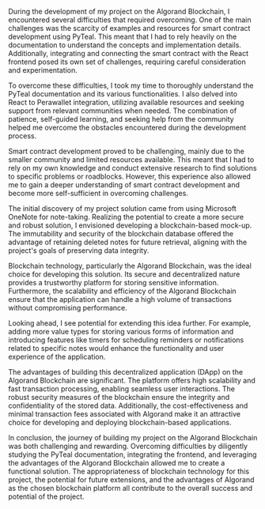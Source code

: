 During the development of my project on the Algorand Blockchain, I encountered several difficulties that required overcoming. One of the main challenges was the scarcity of examples and resources for smart contract development using PyTeal. This meant that I had to rely heavily on the documentation to understand the concepts and implementation details. Additionally, integrating and connecting the smart contract with the React frontend posed its own set of challenges, requiring careful consideration and experimentation.

To overcome these difficulties, I took my time to thoroughly understand the PyTeal documentation and its various functionalities. I also delved into React to Perawallet integration, utilizing available resources and seeking support from relevant communities when needed. The combination of patience, self-guided learning, and seeking help from the community helped me overcome the obstacles encountered during the development process.

Smart contract development proved to be challenging, mainly due to the smaller community and limited resources available. This meant that I had to rely on my own knowledge and conduct extensive research to find solutions to specific problems or roadblocks. However, this experience also allowed me to gain a deeper understanding of smart contract development and become more self-sufficient in overcoming challenges.

The initial discovery of my project solution came from using Microsoft OneNote for note-taking. Realizing the potential to create a more secure and robust solution, I envisioned developing a blockchain-based mock-up. The immutability and security of the blockchain database offered the advantage of retaining deleted notes for future retrieval, aligning with the project's goals of preserving data integrity.

Blockchain technology, particularly the Algorand Blockchain, was the ideal choice for developing this solution. Its secure and decentralized nature provides a trustworthy platform for storing sensitive information. Furthermore, the scalability and efficiency of the Algorand Blockchain ensure that the application can handle a high volume of transactions without compromising performance.

Looking ahead, I see potential for extending this idea further. For example, adding more value types for storing various forms of information and introducing features like timers for scheduling reminders or notifications related to specific notes would enhance the functionality and user experience of the application.

The advantages of building this decentralized application (DApp) on the Algorand Blockchain are significant. The platform offers high scalability and fast transaction processing, enabling seamless user interactions. The robust security measures of the blockchain ensure the integrity and confidentiality of the stored data. Additionally, the cost-effectiveness and minimal transaction fees associated with Algorand make it an attractive choice for developing and deploying blockchain-based applications.

In conclusion, the journey of building my project on the Algorand Blockchain was both challenging and rewarding. Overcoming difficulties by diligently studying the PyTeal documentation, integrating the frontend, and leveraging the advantages of the Algorand Blockchain allowed me to create a functional solution. The appropriateness of blockchain technology for this project, the potential for future extensions, and the advantages of Algorand as the chosen blockchain platform all contribute to the overall success and potential of the project.

